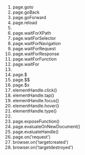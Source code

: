 1. page.goto
2. page.goBack
3. page.goForward
4. page.reload
5. 
6. page.waitForXPath
7. page.waitForSelector
8. page.waitForNavigation
9. page.waitForRequest
10. page.waitForResponse
11. page.waitForFunction
12. page.waitFor
13. 
14. page.$
15. page.$$
16. page.$x
17. elementHandle.click()
18. elementHandle.tap()
19. elementHandle.focus()
20. elementHandle.hover()
21. elementHandle.type()
22. 
23. page.exposeFunction()
24. page.evaluateOnNewDocument()
25. page.evaluateHandle()
26. page.on('request')
27. browser.on('targetcreated')
28. browser.on('targetdestroyed')



